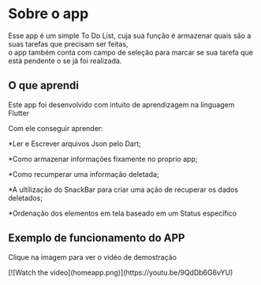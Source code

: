 # Sobre o app
Esse app é um simple To Do List, cuja sua função é armazenar quais são a suas tarefas que precisam ser feitas,<br>
o app também conta com campo de seleção para marcar se sua tarefa que está pendente o se já foi realizada.

## O que aprendi 
Este app foi desenvolvido com intuito de aprendizagem na linguagem Flutter<br>
<div>Com ele conseguir aprender:</p>
<p>*Ler e Escrever arquivos Json pelo Dart;</p>
<p>*Como armazenar informações fixamente no proprio app;</p>
<p>*Como recumperar uma informação deletada;</p>
<p>*A ultilização do SnackBar para criar uma ação de recuperar os dados deletados;</p>
<p>*Ordenação dos elementos em tela baseado em um Status específico </p>
</div>

## Exemplo de funcionamento do APP
<p>Clique na imagem para ver o vidéo de demostração</p>
<a width="25%">
[![Watch the video](homeapp.png)](https://youtu.be/9QdDb6G6vYU)
</a>